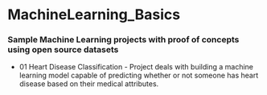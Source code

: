 # MachineLearning_Basics

### Sample Machine Learning projects with proof of concepts using open source datasets

- 01 Heart Disease Classification - Project deals with building a machine learning model capable of predicting whether or not someone has heart disease based on their medical   attributes.

